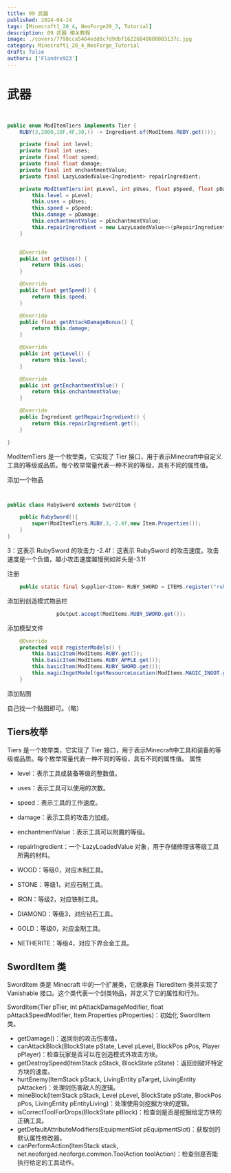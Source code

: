 ```yaml
---
title: 09 武器
published: 2024-04-14
tags: [Minecraft1_20_4, NeoForge20_3, Tutorial]
description: 09 武器 相关教程
image: ./covers/7798cca5464edd8c7d9dbf16226840800803137c.jpg
category: Minecraft1_20_4_NeoForge_Tutorial
draft: false
authors: ['Flandre923']
---
```

# 武器

```java


public enum ModItemTiers implements Tier {
    RUBY(3,2000,10F,4F,30,() -> Ingredient.of(ModItems.RUBY.get()));

    private final int level;
    private final int uses;
    private final float speed;
    private final float damage;
    private final int enchantmentValue;
    private final LazyLoadedValue<Ingredient> repairIngredient;

    private ModItemTiers(int pLevel, int pUses, float pSpeed, float pDamage, int pEnchantmentValue, Supplier<Ingredient> pRepairIngredient) {
        this.level = pLevel;
        this.uses = pUses;
        this.speed = pSpeed;
        this.damage = pDamage;
        this.enchantmentValue = pEnchantmentValue;
        this.repairIngredient = new LazyLoadedValue<>(pRepairIngredient);
    }


    @Override
    public int getUses() {
        return this.uses;
    }

    @Override
    public float getSpeed() {
        return this.speed;
    }

    @Override
    public float getAttackDamageBonus() {
        return this.damage;
    }

    @Override
    public int getLevel() {
        return this.level;
    }

    @Override
    public int getEnchantmentValue() {
        return this.enchantmentValue;
    }

    @Override
    public Ingredient getRepairIngredient() {
        return this.repairIngredient.get();
    }

}

```
ModItemTiers 是一个枚举类，它实现了 Tier 接口，用于表示Minecraft中自定义工具的等级或品质。每个枚举常量代表一种不同的等级，具有不同的属性值。


添加一个物品

```java


public class RubySword extends SwordItem {

    public RubySword(){
        super(ModItemTiers.RUBY,3,-2.4f,new Item.Properties());
    }
}

```

3：这表示 RubySword 的攻击力
-2.4f：这表示 RubySword 的攻击速度。攻击速度是一个负值，越小攻击速度越慢例如斧头是-3.1f

注册

```java
    public static final Supplier<Item> RUBY_SWORD = ITEMS.register("ruby_sword", RubySword::new);

```
添加到创造模式物品栏

```java
                pOutput.accept(ModItems.RUBY_SWORD.get());

```
添加模型文件

```java
    @Override
    protected void registerModels() {
        this.basicItem(ModItems.RUBY.get());
        this.basicItem(ModItems.RUBY_APPLE.get());
        this.basicItem(ModItems.RUBY_SWORD.get());
        this.magicIngotModel(getResourceLocation(ModItems.MAGIC_INGOT.get()));
    }

```

添加贴图

自己找一个贴图即可。（略）

## Tiers枚举

Tiers 是一个枚举类，它实现了 Tier 接口，用于表示Minecraft中工具和装备的等级或品质。每个枚举常量代表一种不同的等级，具有不同的属性值。
属性

- level：表示工具或装备等级的整数值。
- uses：表示工具可以使用的次数。
- speed：表示工具的工作速度。
- damage：表示工具的攻击力加成。
- enchantmentValue：表示工具可以附魔的等级。
- repairIngredient：一个 LazyLoadedValue 对象，用于存储修理该等级工具所需的材料。

- WOOD：等级0，对应木制工具。
- STONE：等级1，对应石制工具。
- IRON：等级2，对应铁制工具。
- DIAMOND：等级3，对应钻石工具。
- GOLD：等级0，对应金制工具。
- NETHERITE：等级4，对应下界合金工具。

## SwordItem 类

SwordItem 类是 Minecraft 中的一个扩展类，它继承自 TieredItem 类并实现了 Vanishable 接口。这个类代表一个剑类物品，并定义了它的属性和行为。

SwordItem(Tier pTier, int pAttackDamageModifier, float pAttackSpeedModifier, Item.Properties pProperties)：初始化 SwordItem 类。

- getDamage()：返回剑的攻击伤害值。
- canAttackBlock(BlockState pState, Level pLevel, BlockPos pPos, Player pPlayer)：检查玩家是否可以在创造模式外攻击方块。
- getDestroySpeed(ItemStack pStack, BlockState pState)：返回剑破坏特定方块的速度。
- hurtEnemy(ItemStack pStack, LivingEntity pTarget, LivingEntity pAttacker)：处理剑伤害敌人的逻辑。
- mineBlock(ItemStack pStack, Level pLevel, BlockState pState, BlockPos pPos, LivingEntity pEntityLiving)：处理使用剑挖掘方块的逻辑。
- isCorrectToolForDrops(BlockState pBlock)：检查剑是否是挖掘给定方块的正确工具。
- getDefaultAttributeModifiers(EquipmentSlot pEquipmentSlot)：获取剑的默认属性修改器。
- canPerformAction(ItemStack stack, net.neoforged.neoforge.common.ToolAction toolAction)：检查剑是否能执行给定的工具动作。